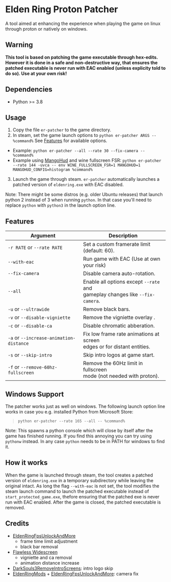 # Elden Ring Proton Patcher


A tool aimed at enhancing the experience when playing the game on linux through proton or natively on windows.

## Warning

**This tool is based on patching the game executable through hex-edits. However it is done in a safe and non-destructive way, that ensures the patched executable is never run with EAC enabled (unless explicity told to do so). Use at your own risk!**

## Dependencies

- Python >= 3.8

## Usage

1. Copy the file `er-patcher` to the game directory.
2. In steam, set the game launch options to `python er-patcher ARGS -- %command%` See [Features](#features) for available options.
  - Example: `python er-patcher --all --rate 30 --fix-camera -- %command%`
  - Example using [MangoHud](https://github.com/flightlessmango/MangoHud) and wine fullscreen FSR: `python er-patcher --rate 144 -uvca -- env WINE_FULLSCREEN_FSR=1 MANGOHUD=1 MANGOHUD_CONFIG=histogram %command%`
3. Launch the game through steam. `er-patcher` automatically launches a patched version of `eldenring.exe` with EAC disabled.

Note: There might be some distros (e.g. older Ubuntu releases) that launch python 2 instead of 3 when running `python`. In that case you'll need to replace `python` with `python3` in the launch option line. 

## Features

| Argument                                | Description                                                                     |
| --------------------------------------- | ------------------------------------------------------------------------------- |
| `-r RATE` or `--rate RATE`              | Set a custom framerate limit (default: 60).                                     |
| `--with-eac`                            | Run game with EAC (Use at own your risk)                                        |
| `--fix-camera`                          | Disable camera auto-rotation.                                                   |
| `--all`                                 | Enable all options except `--rate` and<br>gameplay changes like `--fix-camera`. |
| `-u` or `--ultrawide`                   | Remove black bars.                                                              |
| `-v` or `--disable-vigniette`           | Remove the vigniette overlay .                                                  |
| `-c` or `--disable-ca`                  | Disable chromatic abberation.                                                   |
| `-a` or `--increase-animation-distance` | Fix low frame rate animations at screen<br>edges or for distant entities.       |
| `-s` or `--skip-intro`                  | Skip intro logos at game start.                                                 |
| `-f` or `--remove-60hz-fullscreen`      | Remove the 60Hz limit in fullscreen<br>mode (not needed with proton).           |


## Windows Support

The patcher works just as well on windows. The following launch option line works in case you e.g. installed Python from Microsoft Store:

> `python er-patcher --rate 165 --all -- %command%`

Note: This spawns a python console which will close by itself after the game has finished running. If you find this annoying you can try using `pythonw` instead. In any case `python` needs to be in PATH for windows to find it.

## How it works

When the game is launched through steam, the tool creates a patched version of `eldenring.exe` in a temporary subdirectory while leaving the original intact. As long the flag `--with-eac` is not set, the tool modifies the steam launch command to launch the patched executable instead of `start_protected_game.exe`, thefore ensuring that the patched exe is never run with EAC enabled. After the game is closed, the patched executable is removed.

## Credits

- [EldenRingFpsUnlockAndMore](https://github.com/uberhalit/EldenRingFpsUnlockAndMore)
  - frame time limit adjustment
  - black bar removal
- [Flawless Widescreen](https://www.flawlesswidescreen.org)
  - vigniette and ca removal
  - animation distance increase
- [DarkSouls3RemoveIntroScreens](https://github.com/bladecoding/DarkSouls3RemoveIntroScreens): intro logo skip
- [EldenRingMods](https://github.com/techiew/EldenRingMods) + [EldenRingFpsUnlockAndMore](https://github.com/uberhalit/EldenRingFpsUnlockAndMore): camera fix
